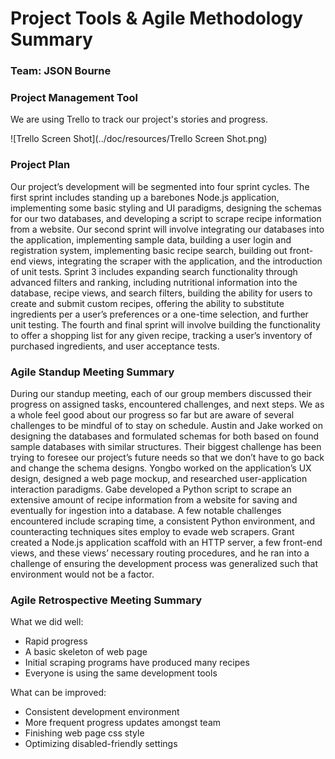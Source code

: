 # Project Tools & Agile Methodology Summary

### Team: JSON Bourne

### Project Management Tool
We are using Trello to track our project's stories and progress.

![Trello Screen Shot](../doc/resources/Trello Screen Shot.png)

### Project Plan
Our project’s development will be segmented into four sprint cycles. The first sprint includes standing up a barebones Node.js application, implementing some basic styling and UI paradigms, designing the schemas for our two databases, and developing a script to scrape recipe information from a website. Our second sprint will involve integrating our databases into the application, implementing sample data, building a user login and registration system, implementing basic recipe search, building out front-end views, integrating the scraper with the application, and the introduction of unit tests. Sprint 3 includes expanding search functionality through advanced filters and ranking, including nutritional information into the database, recipe views, and search filters, building the ability for users to create and submit custom recipes, offering the ability to substitute ingredients per a user’s preferences or a one-time selection, and further unit testing. The fourth and final sprint will involve building the functionality to offer a shopping list for any given recipe, tracking a user’s inventory of purchased ingredients, and user acceptance tests.

### Agile Standup Meeting Summary
During our standup meeting, each of our group members discussed their progress on assigned tasks, encountered challenges, and next steps. We as a whole feel good about our progress so far but are aware of several challenges to be mindful of to stay on schedule. Austin and Jake worked on designing the databases and formulated schemas for both based on found sample databases with similar structures. Their biggest challenge has been trying to foresee our project’s future needs so that we don’t have to go back and change the schema designs. Yongbo worked on the application’s UX design, designed a web page mockup, and researched user-application interaction paradigms. Gabe developed a Python script to scrape an extensive amount of recipe information from a website for saving and eventually for ingestion into a database. A few notable challenges encountered include scraping time, a consistent Python environment, and counteracting techniques sites employ to evade web scrapers. Grant created a Node.js application scaffold with an HTTP server, a few front-end views, and these views’ necessary routing procedures, and he ran into a challenge of ensuring the development process was generalized such that environment would not be a factor.

### Agile Retrospective Meeting Summary

What we did well:

- Rapid progress
- A basic skeleton of web page
- Initial scraping programs have produced many recipes
- Everyone is using the same development tools


What can be improved:

- Consistent development environment
- More frequent progress updates amongst team
- Finishing web page css style
- Optimizing disabled-friendly settings
